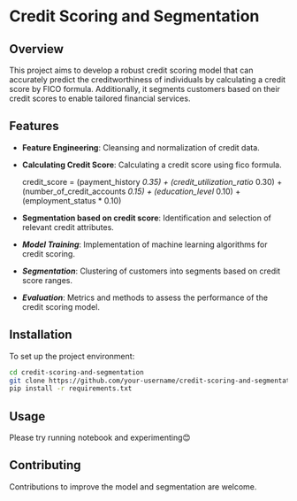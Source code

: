 
# Credit Scoring and Segmentation

## Overview

This project aims to develop a robust credit scoring model that can accurately predict the creditworthiness of individuals by calculating a credit score by FICO formula. Additionally, it segments customers based on their credit scores to enable tailored financial services.

## Features

- **Feature Engineering**: Cleansing and normalization of credit data.
- **Calculating Credit Score**: Calculating a credit score using fico formula.

    credit_score = (payment_history *0.35) + (credit_utilization_ratio* 0.30) + (number_of_credit_accounts *0.15) + (education_level* 0.10) + (employment_status * 0.10)

- **Segmentation based on credit score**: Identification and selection of relevant credit attributes.
- ***Model Training***: Implementation of machine learning algorithms for credit scoring.
- ***Segmentation***: Clustering of customers into segments based on credit score ranges.
- ***Evaluation***: Metrics and methods to assess the performance of the credit scoring model.

## Installation

To set up the project environment:

```bash
cd credit-scoring-and-segmentation
git clone https://github.com/your-username/credit-scoring-and-segmentation.git
pip install -r requirements.txt
```

## Usage

Please try running notebook and experimenting😊

## Contributing

Contributions to improve the model and segmentation are welcome.
